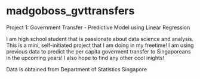 # madgoboss_gvttransfers

Project 1: Government Transfer - Predictive Model using Linear Regression

I am high school student that is passionate about data science and analysis. This is a mini, self-initiated project that I am doing in my freetime! I am using previous data to predict the per capita goverment transfer to Singaporeans in the upcoming years! I also hope to find any other cool inights!

Data is obtained from Department of Statistics Singapore 
